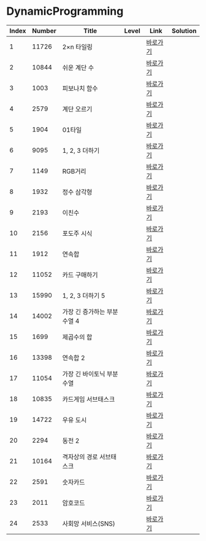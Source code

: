# DynamicProgramming

| Index | Number | Title                        | Level | Link                                              | Solution |
| ----- | ------ | ---------------------------- | ----- | ------------------------------------------------- | -------- |
| 1     | 11726  | 2×n 타일링                   |       | [바로가기](https://www.acmicpc.net/problem/11726) |          |
| 2     | 10844  | 쉬운 계단 수                 |       | [바로가기](https://www.acmicpc.net/problem/10844) |          |
| 3     | 1003   | 피보나치 함수                |       | [바로가기](https://www.acmicpc.net/problem/1003)  |          |
| 4     | 2579   | 계단 오르기                  |       | [바로가기](https://www.acmicpc.net/problem/2579)  |          |
| 5     | 1904   | 01타일                       |       | [바로가기](https://www.acmicpc.net/problem/1904)  |          |
| 6     | 9095   | 1, 2, 3 더하기               |       | [바로가기](https://www.acmicpc.net/problem/9095)  |          |
| 7     | 1149   | RGB거리                      |       | [바로가기](https://www.acmicpc.net/problem/1149)  |          |
| 8     | 1932   | 정수 삼각형                  |       | [바로가기](https://www.acmicpc.net/problem/1932)  |          |
| 9     | 2193   | 이친수                       |       | [바로가기](https://www.acmicpc.net/problem/2193)  |          |
| 10    | 2156   | 포도주 시식                  |       | [바로가기](https://www.acmicpc.net/problem/2156)  |          |
| 11    | 1912   | 연속합                       |       | [바로가기](https://www.acmicpc.net/problem/1912)  |          |
| 12    | 11052  | 카드 구매하기                |       | [바로가기](https://www.acmicpc.net/problem/11052) |          |
| 13    | 15990  | 1, 2, 3 더하기 5             |       | [바로가기](https://www.acmicpc.net/problem/15990) |          |
| 14    | 14002  | 가장 긴 증가하는 부분 수열 4 |       | [바로가기](https://www.acmicpc.net/problem/14002) |          |
| 15    | 1699   | 제곱수의 합                  |       | [바로가기](https://www.acmicpc.net/problem/1699)  |          |
| 16    | 13398  | 연속합 2                     |       | [바로가기](https://www.acmicpc.net/problem/13398) |          |
| 17    | 11054  | 가장 긴 바이토닉 부분 수열   |       | [바로가기](https://www.acmicpc.net/problem/11054) |          |
| 18    | 10835  | 카드게임 서브태스크          |       | [바로가기](https://www.acmicpc.net/problem/10835) |          |
| 19    | 14722  | 우유 도시                    |       | [바로가기](https://www.acmicpc.net/problem/14722) |          |
| 20    | 2294   | 동전 2                       |       | [바로가기](https://www.acmicpc.net/problem/2294)  |          |
| 21    | 10164  | 격자상의 경로 서브태스크     |       | [바로가기](https://www.acmicpc.net/problem/10164) |          |
| 22    | 2591   | 숫자카드                     |       | [바로가기](https://www.acmicpc.net/problem/2591)  |          |
| 23    | 2011   | 암호코드                     |       | [바로가기](https://www.acmicpc.net/problem/2011)  |          |
| 24    | 2533   | 사회망 서비스(SNS)           |       | [바로가기](https://www.acmicpc.net/problem/2533)  |          |
